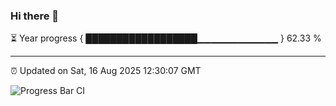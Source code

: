 ### Hi there 👋

⏳ Year progress { ██████████████████▁▁▁▁▁▁▁▁▁▁▁▁ } 62.33 %

---

⏰ Updated on Sat, 16 Aug 2025 12:30:07 GMT

![Progress Bar CI](https://github.com/liununu/liununu/workflows/Progress%20Bar%20CI/badge.svg)

